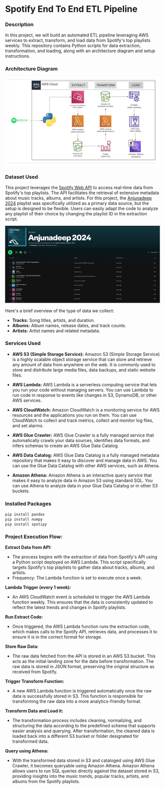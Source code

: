 # Spotify End To End ETL Pipeline

### Description
In this project, we will build an automated ETL pipeline leveraging AWS services to extract, transform, and load data from Spotify's top playlists weekly. This repository contains Python scripts for data extraction, transformation, and loading, along with an architecture diagram and setup instructions.

### Architecture Diagram
![Architecture Diagram](https://github.com/shantanup7/Spotify-End-To-End-ETL-Pipeline/blob/main/Architecture%20Diagram.png)

### Dataset Used
This project leverages the [Spotify Web API](https://developer.spotify.com/documentation/web-api) to access real-time data from Spotify's top playlists. The API facilitates the retrieval of extensive metadata about music tracks, albums, and artists. For this project, the [Anjunadeep 2024](https://open.spotify.com/playlist/2wSNKxLM217jpZnkAgYZPH?si=d51da583ba504452) playlist was specifically utilized as a primary data source, but the setup is designed to be flexible. Users can easily adapt the code to analyze any playlist of their choice by changing the playlist ID in the extraction script.

![Anjunadeep 2024](https://github.com/shantanup7/Spotify-End-To-End-ETL-Pipeline/blob/main/Images/Anjunadeep%202024.jpg)

Here's a brief overview of the type of data we collect:
- **Tracks:** Song titles, artists, and duration.
- **Albums:** Album names, release dates, and track counts.
- **Artists:** Artist names and related metadata.

### Services Used

- **AWS S3 (Simple Storage Service):** Amazon S3 (Simple Storage Service) is a highly scalable object storage service that can store and retrieve any amount of data from anywhere on the web. It is commonly used to store and distribute large media files, data backups, and static website files.

- **AWS Lambda:** AWS Lambda is a serverless computing service that lets you run your code without managing servers. You can use Lambda to run code in response to events like changes in S3, DynamoDB, or other AWS services.

-  **AWS CloudWatch:** Amazon CloudWatch is a monitoring service for AWS resources and the applications you run on them. You can use CloudWatch to collect and track metrics, collect and monitor log files, and set alarms.

-  **AWS Glue Crawler:** AWS Glue Crawler is a fully managed service that automatically crawls your data sources, identifies data formats, and infers schemas to create an AWS Glue Data Catalog.

- **AWS Data Catalog:** AWS Glue Data Catalog is a fully managed metadata repository that makes it easy to discover and manage data in AWS. You can use the Glue Data Catalog with other AWS services, such as Athena.

- **Amazon Athena:** Amazon Athena is an interactive query service that makes it easy to analyze data in Amazon S3 using standard SQL. You can use Athena to analyze data in your Glue Data Catalog or in other S3 buckets.

### Installed Packages
```
pip install pandas
pip install numpy
pip install spotipy
```

### Project Execution Flow:

**Extract Data from API:**
- The process begins with the extraction of data from Spotify's API using a Python script deployed on AWS Lambda. This script specifically targets Spotify's top playlists to gather data about tracks, albums, and artists.
- Frequency: The Lambda function is set to execute once a week.

**Lambda Trigger (every 1 week):**
- An AWS CloudWatch event is scheduled to trigger the AWS Lambda function weekly. This ensures that the data is consistently updated to reflect the latest trends and changes in Spotify playlists.
  
**Run Extract Code:**
- Once triggered, the AWS Lambda function runs the extraction code, which makes calls to the Spotify API, retrieves data, and processes it to ensure it is in the correct format for storage.
  
**Store Raw Data:**
- The raw data fetched from the API is stored in an AWS S3 bucket. This acts as the initial landing zone for the data before transformation. The raw data is stored in JSON format, preserving the original structure as received from Spotify.
  
**Trigger Transform Function:**
- A new AWS Lambda function is triggered automatically once the raw data is successfully stored in S3. This function is responsible for transforming the raw data into a more analytics-friendly format.
  
**Transform Data and Load it:**
- The transformation process includes cleaning, normalizing, and structuring the data according to the predefined schema that supports easier analysis and querying.
After transformation, the cleaned data is loaded back into a different S3 bucket or folder designated for transformed data.

**Query using Athena:**
- With the transformed data stored in S3 and cataloged using AWS Glue Crawler, it becomes queryable using Amazon Athena.
Amazon Athena allows users to run SQL queries directly against the dataset stored in S3, providing insights into the music trends, popular tracks, artists, and albums from the Spotify playlists.
